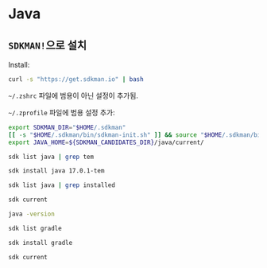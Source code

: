 # Java

## `SDKMAN!`으로 설치

Install:

```bash
curl -s "https://get.sdkman.io" | bash
```

`~/.zshrc` 파일에 범용이 아닌 설정이 추가됨.

`~/.zprofile` 파일에 범용 설정 추가:

```zsh
export SDKMAN_DIR="$HOME/.sdkman"
[[ -s "$HOME/.sdkman/bin/sdkman-init.sh" ]] && source "$HOME/.sdkman/bin/sdkman-init.sh"
export JAVA_HOME=${SDKMAN_CANDIDATES_DIR}/java/current/
```

```bash
sdk list java | grep tem

sdk install java 17.0.1-tem

sdk list java | grep installed

sdk current

java -version
```

```bash
sdk list gradle

sdk install gradle

sdk current
```
